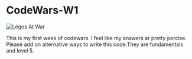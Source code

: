 # CodeWars-W1

![Legos At War](https://encrypted-tbn0.gstatic.com/images?q=tbn:ANd9GcSTwUL6VCMZ4Hdlw975FUaZdDfmU6z-9DyZ3uqLHsOP2lAPyuHP)

This is my first week of codewars. I feel like my answers ar pretty percise. Please add on alternative ways to write this code.They are fundamentals and level 5.
